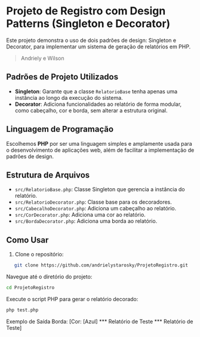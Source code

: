 # Projeto de Registro com Design Patterns (Singleton e Decorator)

Este projeto demonstra o uso de dois padrões de design: Singleton e Decorator, para implementar um sistema de geração de relatórios em PHP.
> Andriely e Wilson

## Padrões de Projeto Utilizados

- **Singleton**: Garante que a classe `RelatorioBase` tenha apenas uma instância ao longo da execução do sistema.
- **Decorator**: Adiciona funcionalidades ao relatório de forma modular, como cabeçalho, cor e borda, sem alterar a estrutura original.

## Linguagem de Programação

Escolhemos **PHP** por ser uma linguagem simples e amplamente usada para o desenvolvimento de aplicações web, além de facilitar a implementação de padrões de design.


## Estrutura de Arquivos

- `src/RelatorioBase.php`: Classe Singleton que gerencia a instância do relatório.
- `src/RelatorioDecorator.php`: Classe base para os decoradores.
- `src/CabecalhoDecorator.php`: Adiciona um cabeçalho ao relatório.
- `src/CorDecorator.php`: Adiciona uma cor ao relatório.
- `src/BordaDecorator.php`: Adiciona uma borda ao relatório.

## Como Usar

1. Clone o repositório:

```bash
   git clone https://github.com/andrielystarosky/ProjetoRegistro.git
```
Navegue até o diretório do projeto:
```bash
cd ProjetoRegistro
```
Execute o script PHP para gerar o relatório decorado:
```bash
php test.php
```
Exemplo de Saída
Borda: [Cor: [Azul] *** Relatório de Teste *** Relatório de Teste]





